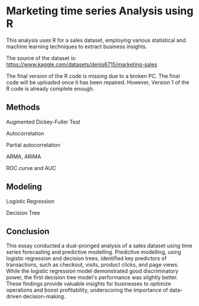 # Marketing time series Analysis using R

This analysis uses R for a sales dataset, employing various statistical and machine learning techniques to extract business insights.

The source of the dataset is: https://www.kaggle.com/datasets/denis6715/marketing-sales

The final version of the R code is missing due to a broken PC. The final code will be uploaded once it has been repaired. However, Version 1 of the R code is already complete enough.

## Methods

Augmented Dickey-Fuller Test

Autocorrelation

Partial autocorrelation

ARMA, ARIMA

ROC curve and AUC

## Modeling

Logistic Regression

Decision Tree

## Conclusion

This essay conducted a dual-pronged analysis of a sales dataset using time series forecasting and predictive modelling. Predictive modelling, using logistic regression and decision trees, identified key predictors of transactions, such as checkout, visits, product clicks, and page views. While the logistic regression model demonstrated good discriminatory power, the first decision tree model's performance was slightly better. These findings provide valuable insights for businesses to optimize operations and boost profitability, underscoring the importance of data-driven decision-making.
